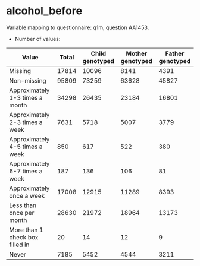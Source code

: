 # alcohol_before
Variable mapping to questionnaire: q1m, question AA1453.
- Number of values:

| Value | Total | Child genotyped | Mother genotyped | Father genotyped |
| ----- | ----- | --------------- | ---------------- | ---------------- |
| Missing | 17814 | 10096 | 8141 | 4391 |
| Non-missing | 95809 | 73259 | 63628 | 45827 |
| Approximately 1-3 times a month | 34298 | 26435 | 23184 |16801 |
| Approximately 2-3 times a week | 7631 | 5718 | 5007 |3779 |
| Approximately 4-5 times a week | 850 | 617 | 522 |380 |
| Approximately 6-7 times a week | 187 | 136 | 106 |81 |
| Approximately once a week | 17008 | 12915 | 11289 |8393 |
| Less than once per month | 28630 | 21972 | 18964 |13173 |
| More than 1 check box filled in | 20 | 14 | 12 |9 |
| Never | 7185 | 5452 | 4544 |3211 |



